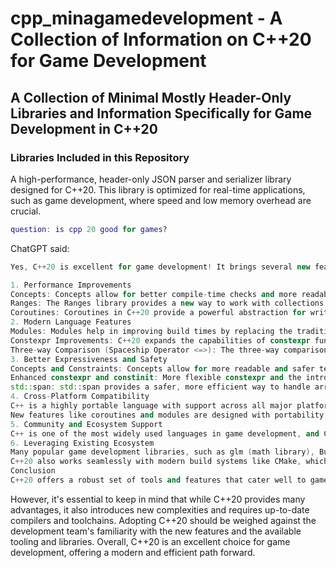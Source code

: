 # cpp_minagamedevelopment - A Collection of Information on C++20 for Game Development


## A Collection of Minimal Mostly Header-Only Libraries and Information Specifically for Game Development in C++20

### Libraries Included in this Repository
A high-performance, header-only JSON parser and serializer library designed for C++20. This library is optimized for real-time applications, such as game development, where speed and low memory overhead are crucial.


```lua
question: is cpp 20 good for games?
```

ChatGPT said:
```cpp
Yes, C++20 is excellent for game development! It brings several new features and improvements that enhance both performance and developer productivity, making it a compelling choice for modern game engines and applications. Here’s why C++20 is well-suited for games:

1. Performance Improvements
Concepts: Concepts allow for better compile-time checks and more readable code by defining constraints on template parameters. This can help in optimizing templates and reducing the compilation time, which is particularly useful in large game projects.
Ranges: The Ranges library provides a new way to work with collections and algorithms in a more readable and composable manner, which can simplify code and make it easier to reason about performance characteristics.
Coroutines: Coroutines in C++20 provide a powerful abstraction for writing asynchronous code, which is essential for game loops, networking, AI behaviors, and other real-time tasks. They help in writing more readable and maintainable code for asynchronous operations without the overhead of traditional thread management.
2. Modern Language Features
Modules: Modules help in improving build times by replacing the traditional header file inclusion model with a more efficient binary module interface. This can significantly reduce compilation times in large codebases typical of game development.
Constexpr Improvements: C++20 expands the capabilities of constexpr functions, allowing more complex computations at compile time. This can be used to precompute data and reduce runtime overhead, which is critical in performance-sensitive game applications.
Three-way Comparison (Spaceship Operator <=>): The three-way comparison operator simplifies code that involves complex comparisons and ordering, making it easier to write concise and correct comparison logic, which is often required in game engines for sorting and organizing objects.
3. Better Expressiveness and Safety
Concepts and Constraints: Concepts allow for more readable and safer templates by specifying constraints. This can reduce errors and improve code readability, especially in template-heavy codebases like game engines.
Enhanced constexpr and constinit: More flexible constexpr and the introduction of constinit ensure safer initialization of variables and prevent subtle bugs related to uninitialized or misinitialized variables.
std::span: std::span provides a safer, more efficient way to handle array views and memory blocks, which are common in game development for representing slices of data.
4. Cross-Platform Compatibility
C++ is a highly portable language with support across all major platforms (Windows, Linux, macOS, consoles, etc.), and C++20 continues this tradition with no changes that would adversely affect cross-platform compatibility.
New features like coroutines and modules are designed with portability in mind, which helps in maintaining a single codebase for games that target multiple platforms.
5. Community and Ecosystem Support
C++ is one of the most widely used languages in game development, and C++20 is the latest iteration that many modern engines (like Unreal Engine, Unity with its native plugins, Godot with GDNative, etc.) and libraries are moving towards supporting. This ensures ongoing support, tutorials, libraries, and frameworks compatible with the latest C++ standards.
6. Leveraging Existing Ecosystem
Many popular game development libraries, such as glm (math library), Bullet (physics engine), STB (image loading), and Dear ImGui (GUI library), are fully compatible with C++20, allowing developers to use the latest language features with these established libraries.
C++20 also works seamlessly with modern build systems like CMake, which further simplifies cross-platform builds and dependency management.
Conclusion
C++20 offers a robust set of tools and features that cater well to game development. The performance enhancements, improved language features, and new tools like coroutines and modules make C++20 a great choice for building modern, efficient, and scalable games. The focus on performance, safety, and expressiveness allows developers to write cleaner, more maintainable code without sacrificing the low-level control needed for high-performance applications like games.
```
However, it's essential to keep in mind that while C++20 provides many advantages, it also introduces new complexities and requires up-to-date compilers and toolchains. Adopting C++20 should be weighed against the development team's familiarity with the new features and the available tooling and libraries. Overall, C++20 is an excellent choice for game development, offering a modern and efficient path forward.

